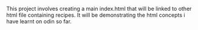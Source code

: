 This project involves creating a main index.html that will be linked to other html file containing recipes. It will be demonstrating the html concepts i have learnt on odin so far.